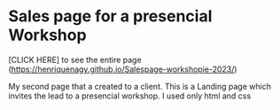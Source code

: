 # Sales page for a presencial Workshop

[CLICK HERE] to see the entire page (https://henriquenagy.github.io/Salespage-workshopie-2023/)

My second page that a created to a client. This is a Landing page which invites the lead to a presencial workshop. I used only html and css
